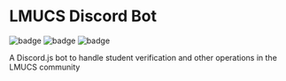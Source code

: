 # LMUCS Discord Bot

![badge](https://img.shields.io/endpoint?url=https://gist.githubusercontent.com/asrouji/c3e578e189ea5b3c189d7c44c7ff3317/raw/build-status-comment__main.json) ![badge](https://img.shields.io/endpoint?url=https://gist.githubusercontent.com/asrouji/ca3d0d92e59bedada3800654ccedcb98/raw/jest-coverage-comment__main.json) ![badge](https://img.shields.io/badge/license-MIT-blue)

A Discord.js bot to handle student verification and other operations in the LMUCS community
